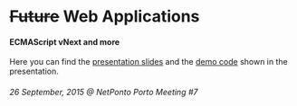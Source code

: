 # ~~Future~~ Web Applications
#### ECMAScript vNext and more

Here you can find the [presentation slides](https://github.com/ricardobrandao/NetPonto-ES2015/blob/master/docs/NetPonto%20-%20Future%20Web%20Applications.pdf) and the [demo code](https://github.com/ricardobrandao/NetPonto-ES2015/tree/master/app) shown in the presentation.

###### 26 September, 2015 @ NetPonto Porto Meeting #7
